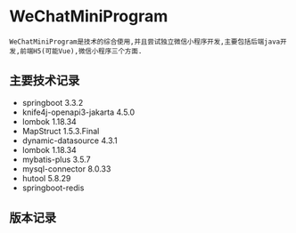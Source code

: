 # WeChatMiniProgram
    WeChatMiniProgram是技术的综合使用,并且尝试独立微信小程序开发,主要包括后端java开发,前端H5(可能Vue),微信小程序三个方面.
## 主要技术记录
- springboot 3.3.2
- knife4j-openapi3-jakarta 4.5.0
- lombok 1.18.34
- MapStruct 1.5.3.Final
- dynamic-datasource 4.3.1
- lombok 1.18.34
- mybatis-plus 3.5.7
- mysql-connector 8.0.33
- hutool 5.8.29
- springboot-redis

[//]: # (- druid 1.2.23 性能不如HikariCP 所以弃用)
## 版本记录
